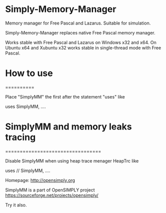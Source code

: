 # Simply-Memory-Manager

Memory manager for Free Pascal and Lazarus. Suitable for simulation. 


Simply-Memory-Manager replaces native Free Pascal memory manager.

Works stable with Free Pascal and Lazarus on Windows x32 and x64.
On Ubuntu x64 and Xubuntu x32 works stable in single-thread mode with Free Pascal.


# How to use
==========

Place "SimplyMM" the first after the statement "uses" like

uses
  SimplyMM,
  ....
  
 
# SimplyMM and memory leaks tracing
=================================

Disable SimplyMM when using heap trace menager HeapTrc like

uses
  // SimplyMM,
  .... 
 



Homepage: http://opensimply.org

SimplyMM is a part of OpenSIMPLY project https://sourceforge.net/projects/opensimply/

Try it also. 
